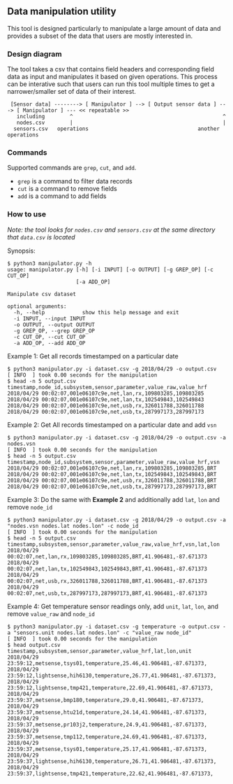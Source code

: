 ## Data manipulation utility

This tool is designed particularly to manipulate a large amount of data and provides a subset of the data that users are mostly interested in.

### Design diagram

The tool takes a csv that contains field headers and corresponding field data as input and manipulates it based on given operations. This process can be interative such that users can run this tool multiple times to get a narrower/smaller set of data of their interest.

```
 [Sensor data] --------> [ Manipulator ] --> [ Output sensor data ] ---> [ Manipulator ] --- << repeatable >>
   including        ^                                                ^
   nodes.csv        |                                                |
  sensors.csv   operations                                   another operations
```

### Commands

Supported commands are `grep`, `cut`, and `add`.

- `grep` is a command to filter data records
- `cut` is a command to remove fields
- `add` is a command to add fields

### How to use

*Note: the tool looks for `nodes.csv` and `sensors.csv` at the same directory that `data.csv` is located*

Synopsis:
```
$ python3 manipulator.py -h
usage: manipulator.py [-h] [-i INPUT] [-o OUTPUT] [-g GREP_OP] [-c CUT_OP]
                      [-a ADD_OP]

Manipulate csv dataset

optional arguments:
  -h, --help            show this help message and exit
  -i INPUT, --input INPUT
  -o OUTPUT, --output OUTPUT
  -g GREP_OP, --grep GREP_OP
  -c CUT_OP, --cut CUT_OP
  -a ADD_OP, --add ADD_OP
```

Example 1: Get all records timestamped on a particular date
```
$ python3 manipulator.py -i dataset.csv -g 2018/04/29 -o output.csv
[ INFO  ] took 0.00 seconds for the manipulation
$ head -n 5 output.csv
timestamp,node_id,subsystem,sensor,parameter,value_raw,value_hrf
2018/04/29 00:02:07,001e06107c9e,net,lan,rx,109803285,109803285
2018/04/29 00:02:07,001e06107c9e,net,lan,tx,102549843,102549843
2018/04/29 00:02:07,001e06107c9e,net,usb,rx,326011788,326011788
2018/04/29 00:02:07,001e06107c9e,net,usb,tx,287997173,287997173
```

Example 2: Get All records timestamped on a particular date and add `vsn`
```
$ python3 manipulator.py -i dataset.csv -g 2018/04/29 -o output.csv -a nodes.vsn
[ INFO  ] took 0.00 seconds for the manipulation
$ head -n 5 output.csv
timestamp,node_id,subsystem,sensor,parameter,value_raw,value_hrf,vsn
2018/04/29 00:02:07,001e06107c9e,net,lan,rx,109803285,109803285,BRT
2018/04/29 00:02:07,001e06107c9e,net,lan,tx,102549843,102549843,BRT
2018/04/29 00:02:07,001e06107c9e,net,usb,rx,326011788,326011788,BRT
2018/04/29 00:02:07,001e06107c9e,net,usb,tx,287997173,287997173,BRT
```

Example 3: Do the same with __Example 2__ and additionally add `lat`, `lon` and remove `node_id`
```
$ python3 manipulator.py -i dataset.csv -g 2018/04/29 -o output.csv -a "nodes.vsn nodes.lat nodes.lon" -c node_id
[ INFO  ] took 0.00 seconds for the manipulation
$ head -n 5 output.csv
timestamp,subsystem,sensor,parameter,value_raw,value_hrf,vsn,lat,lon
2018/04/29 00:02:07,net,lan,rx,109803285,109803285,BRT,41.906481,-87.671373
2018/04/29 00:02:07,net,lan,tx,102549843,102549843,BRT,41.906481,-87.671373
2018/04/29 00:02:07,net,usb,rx,326011788,326011788,BRT,41.906481,-87.671373
2018/04/29 00:02:07,net,usb,tx,287997173,287997173,BRT,41.906481,-87.671373
```

Example 4: Get temperature sensor readings only, add `unit`, `lat`, `lon`, and remove `value_raw` and `node_id`
```
$ python3 manipulator.py -i dataset.csv -g temperature -o output.csv -a "sensors.unit nodes.lat nodes.lon" -c "value_raw node_id"
[ INFO  ] took 0.00 seconds for the manipulation
$ head output.csv
timestamp,subsystem,sensor,parameter,value_hrf,lat,lon,unit
2018/04/29 23:59:12,metsense,tsys01,temperature,25.46,41.906481,-87.671373,
2018/04/29 23:59:12,lightsense,hih6130,temperature,26.77,41.906481,-87.671373,
2018/04/29 23:59:12,lightsense,tmp421,temperature,22.69,41.906481,-87.671373,
2018/04/29 23:59:37,metsense,bmp180,temperature,29.0,41.906481,-87.671373,
2018/04/29 23:59:37,metsense,htu21d,temperature,24.14,41.906481,-87.671373,
2018/04/29 23:59:37,metsense,pr103j2,temperature,24.9,41.906481,-87.671373,
2018/04/29 23:59:37,metsense,tmp112,temperature,24.69,41.906481,-87.671373,
2018/04/29 23:59:37,metsense,tsys01,temperature,25.17,41.906481,-87.671373,
2018/04/29 23:59:37,lightsense,hih6130,temperature,26.71,41.906481,-87.671373,
2018/04/29 23:59:37,lightsense,tmp421,temperature,22.62,41.906481,-87.671373,
```
